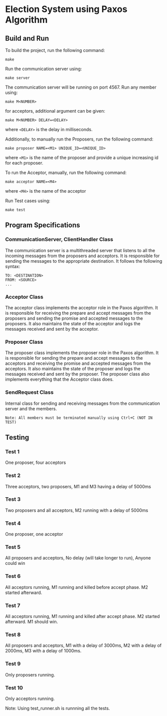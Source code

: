 # Election System using Paxos Algorithm

## Build and Run
To build the project, run the following command:
```
make
```
Run the communication server using:
```
make server
```
The communication server will be running on port 4567.
Run any member using:
```
make M<NUMBER>
```
for acceptors, additional argument can be given:
```
make M<NUMBER> DELAY=<DELAY>
```
where `<DELAY>` is the delay in milliseconds.

Additionally, to manually run the Proposers, run the following command:
```
make proposer NAME=<M1> UNIQUE_ID=<UNIQUE_ID>
```
where `<M1>` is the name of the proposer and provide a unique increasing id for each proposer.

To run the Acceptor, manually, run the following command:
```
make acceptor NAME=<M4>
```
where `<M4>` is the name of the acceptor

Run Test cases using:
```
make test
```

## Program Specifications
### CommunicationServer, ClientHandler Class
The communication server is a multithreaded server that listens to all the incoming messages from
the proposers and acceptors. It is responsible for sending the messages to the appropriate destination.
It follows the following syntax:
```
TO: <DESTINATION>
FROM: <SOURCE>
...
```
### Acceptor Class
The acceptor class implements the acceptor role in the Paxos algorithm. It is responsible for receiving the prepare
and accept messages from the proposers and sending the promise and accepted messages to the proposers. It also
maintains the state of the acceptor and logs the messages received and sent by the acceptor.

### Proposer Class
The proposer class implements the proposer role in the Paxos algorithm. It is responsible for sending the prepare
and accept messages to the acceptors and receiving the promise and accepted messages from the acceptors. It also
maintains the state of the proposer and logs the messages received and sent by the proposer.
The proposer class also implements everything that the Acceptor class does.

### SendRequest Class
Internal class for sending and receiving messages from the communication server and the members.

```Note: All members must be terminated manually using Ctrl+C (NOT IN TEST)``` 

## Testing
### Test 1
One proposer, four acceptors
### Test 2
Three acceptors, two proposers, M1 and M3 having a delay of 5000ms
### Test 3
Two proposers and all acceptors, M2 running with a delay of 5000ms
### Test 4
One proposer, one acceptor
### Test 5
All proposers and acceptors, No delay (will take longer to run), Anyone could win
### Test 6
All acceptors running, M1 running and killed before accept phase. M2 started afterward.
### Test 7
All acceptors running, M1 running and killed after accept phase. M2 started afterward. M1 should win.
### Test 8
All proposers and acceptors, M1 with a delay of 3000ms, M2 with a delay of 2000ms, M3 with a delay of 1000ms.
### Test 9
Only proposers running.
### Test 10
Only acceptors running.

Note: Using test_runner.sh is runnning all the tests.